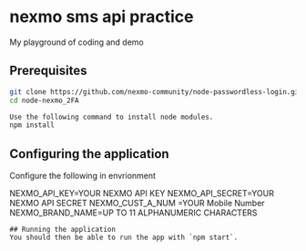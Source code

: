 # nexmo sms api practice 
My playground of coding and demo

## Prerequisites
```bash
git clone https://github.com/nexmo-community/node-passwordless-login.git
cd node-nexmo_2FA

Use the following command to install node modules.
npm install
```

## Configuring the application

Configure the following in envrionment 

NEXMO_API_KEY=YOUR NEXMO API KEY
NEXMO_API_SECRET=YOUR NEXMO API SECRET
NEXMO_CUST_A_NUM =YOUR Mobile Number
NEXMO_BRAND_NAME=UP TO 11 ALPHANUMERIC CHARACTERS
```
## Running the application
You should then be able to run the app with `npm start`.
